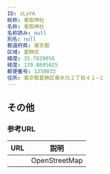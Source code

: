 ```yaml
---
ID: zLaYA
総称: 香取神社
名称: 香取神社
名称読み: null
別名: null
都道府県: 東京都
区域: 葛飾区
緯度: 35.7829056
経度: 139.8695625
郵便番号: 1250033
住所: 東京都葛飾区東水元２丁目４１−１
---
```


## その他

### 参考URL

| URL | 説明          |
| --- | ------------- |
|     | OpenStreetMap |
